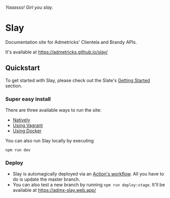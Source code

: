 *Yaaasss! Girl you slay.*

# Slay

Documentation site for Admetricks' Clientela and Brandy APIs.

It's available at https://admetricks.github.io/slay/

Quickstart
------------------------------

To get started with Slay, please check out the Slate's [Getting Started](https://github.com/slatedocs/slate/wiki#getting-started) section.


### Super easy install
There are three available ways to run the site:
* [Natively](https://github.com/slatedocs/slate/wiki/Using-Slate-Natively)
* [Using Vagrant](https://github.com/slatedocs/slate/wiki/Using-Slate-in-Vagrant)
* [Using Docker](https://github.com/slatedocs/slate/wiki/Using-Slate-in-Docker)

You can also run Slay locally by executing

```
npm run dev
```


### Deploy

- Slay is automagically deployed via an [Action's workflow](https://github.com/admetricks/slay/actions). All you have to do is update the master branch.
- You can also test a new branch by running `npm run deploy:stage`. It'll be available at https://admx-slay.web.app/
